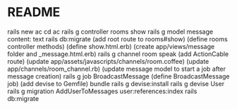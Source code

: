 # README

rails new ac
cd ac
rails g controller rooms show
rails g model message content: text
rails db:migrate
(add root route to rooms#show)
(define rooms controller methods)
(define show.html.erb)
(create app/views/message folder and _message.html.erb)
rails g channel room speak
(add ActionCable route)
(update app/assets/javascripts/channels/room.coffee)
(update app/channels/room_channel.rb)
(update message model to start a job after message creation)
rails g job BroadcastMessage
(define BroadcastMessage job)
(add devise to Gemfile)
bundle
rails g devise:install
rails g devise User
rails g migration AddUserToMessages user:references:index
rails db:migrate
